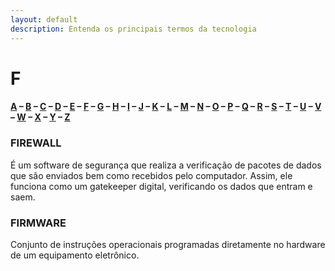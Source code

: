 ```yaml
---
layout: default
description: Entenda os principais termos da tecnologia
---
```


# F

#### [A](./A) – [B](./B) – [C](./C) – [D](./D) – [E](./E) – [F](./F) – [G](./G) – [H](./H) – [I](./I) – [J](./J) – [K](./K) – [L](./L) – [M](./M) – [N](./N) – [O](./O) – [P](./P) – [Q](./Q) – [R](./R) – [S](./S) – [T](./T) – [U](./U) – [V](./V) – [W](./W) – [X](./X) – [Y](./Y) – [Z](./Z)

### FIREWALL

É um software de segurança que realiza a verificação de pacotes de dados que são enviados bem como recebidos pelo computador. Assim, ele funciona como um gatekeeper digital, verificando os dados que entram e saem.

### FIRMWARE

Conjunto de instruções operacionais programadas diretamente no hardware de um equipamento eletrônico.
